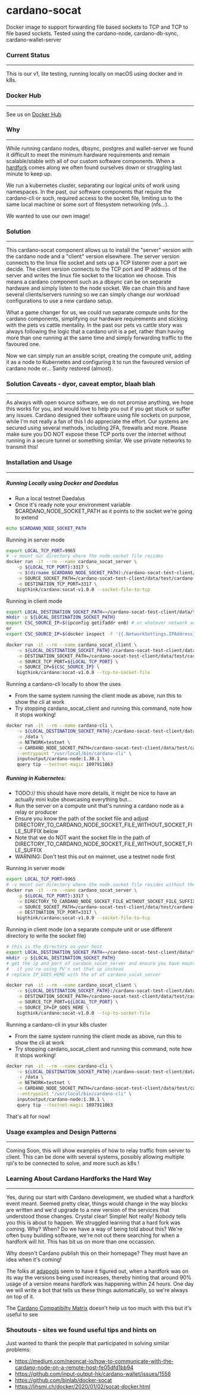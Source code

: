 cardano-socat
=============================

Docker image to support forwarding file based sockets to TCP and TCP to file based sockets. Tested using the cardano-node, cardano-db-sync, cardano-wallet-server


### Current Status
------------
This is our v1, lite testing, running locally on macOS using docker and in k8s.


### Docker Hub
------------
See us on [Docker Hub](https://hub.docker.com/repository/docker/bigthink/cardano)


### Why
------------
While running cardano nodes, dbsync, postgres and wallet-server we found it difficult to meet the minimum hardware requirements and remain scalable/stable with all of our custom software components. 
When a [hardfork](#Learning-About-Cardano-Hardforks-the-Hard-Way) comes along we often found ourselves down or struggling last minute to keep up.

We run a kubernetes cluster, separating our logical units of work using namespaces.
In the past, our software components that require the cardano-cli or such, required access to the socket file, limiting us to the same local machine or some sort of filesystem networking (nfs...).

We wanted to use our own image!

### Solution
------------
This cardano-socat component allows us to install the "server" version with the cardano node and a "client" version elsewhere. The server version connects to the linux file socket and sets up a TCP listener over a port we decide. The client version connects to the TCP port and IP address of the server and writes the linux file socket to the location we choose. This means a cardano component such as a dbsync can be on separate hardware and simply listen to the node socket. We can chain this and have several clients/servers running so we can simply change our workload configurations to use a new cardano setup.

What a game changer for us, we could run separate compute units for the cardano components, simplifying our hardware requirements and sticking with the pets vs cattle mentality. In the past our pets vs cattle story was always following the logic that a cardano unit is a pet, rather than having more than one running at the same time and simply forwarding traffic to the favoured one.

Now we can simply run an ansible script, creating the compute unit, adding it as a node to Kubernetes and configuring it to run the favoured version of cardano node or... Sanity restored (almost).

### Solution Caveats - dyor, caveat emptor, blaah blah
-----
As always with open source software, we do not promise anything, we hope this works for you, and would love to help you out if you get stuck or suffer any issues.
Cardano designed their software using file sockets on purpose, while I'm not really a fan of this I do appreciate the effort. Our systems are secured using several methods, including 2FA, firewalls and more. 
Please make sure you DO NOT expose these TCP ports over the internet without running in a secure tunnel or something similar. We use private networks to transmit this!


### Installation and Usage
------------

##### Running Locally using Docker and Daedalus
- Run a local testnet Daedalus
- Once it's ready note your environment variable $CARDANO_NODE_SOCKET_PATH as it points to the socket we're going to extend
```bash 
echo $CARDANO_NODE_SOCKET_PATH
```

Running in server mode
```bash
export LOCAL_TCP_PORT=9965
# -v mount our directory where the node.socket file resides
docker run -it --rm --name cardano_socat_server \
	-p ${LOCAL_TCP_PORT}:3317 \
	-v $(dirname $CARDANO_NODE_SOCKET_PATH):/cardano-socat-test-client/data/test/cardano-node/data \
	-e SOURCE_SOCKET_PATH=/cardano-socat-test-client/data/test/cardano-node/data/node.socket \
	-e DESTINATION_TCP_PORT=3317 \
	bigthink/cardano:socat-v1.0.0 --socket-file-to-tcp
```

Running in client mode
```bash
export LOCAL_DESTINATION_SOCKET_PATH=~/cardano-socat-test-client/data/test/cardano-node/data
mkdir -p ${LOCAL_DESTINATION_SOCKET_PATH}
export CSC_SOURCE_IP=$(ipconfig getifaddr en0) # or whatever network adaptor you use
or
export CSC_SOURCE_IP=$(docker inspect -f '{{.NetworkSettings.IPAddress}}' cardano_socat_server)

docker run -it --rm --name cardano_socat_client \
	-v ${LOCAL_DESTINATION_SOCKET_PATH}:/cardano-socat-test-client/data/test/cardano-node/data \
	-e DESTINATION_SOCKET_PATH=/cardano-socat-test-client/data/test/cardano-node/data/node.socket \
	-e SOURCE_TCP_PORT=${LOCAL_TCP_PORT} \
	-e SOURCE_IP=${CSC_SOURCE_IP} \
	bigthink/cardano:socat-v1.0.0 --tcp-to-socket-file
```

Running a cardano-cli locally to show the uses
- From the same system running the client mode as above, run this to show the cli at work
- Try stopping cardano_socat_client and running this command, note how it stops working!
```bash
docker run -it --rm --name cardano-cli \
	-v ${LOCAL_DESTINATION_SOCKET_PATH}:/cardano-socat-test-client/data/test/cardano-node/data \
	-v /data \
	-e NETWORK=testnet \
	-e CARDANO_NODE_SOCKET_PATH=/cardano-socat-test-client/data/test/cardano-node/data/node.socket \
	--entrypoint "/usr/local/bin/cardano-cli" \
	inputoutput/cardano-node:1.30.1 \
	query tip --testnet-magic 1097911063
```

##### Running in Kubernetes:
- TODO:// this should have more details, it might be nice to have an actually mini kube showcasing everything but...
- Run the server on a compute unit that's running a cardano node as a relay or producer
- Ensure you know the path of the socket file and adjust DIRECTORY_TO_CARDANO_NODE_SOCKET_FILE_WITHOUT_SOCKET_FILE_SUFFIX below
- Note that we do NOT want the socket file in the path of DIRECTORY_TO_CARDANO_NODE_SOCKET_FILE_WITHOUT_SOCKET_FILE_SUFFIX
- WARNING: Don't test this out on mainnet, use a testnet node first

Running in server mode
```bash
export LOCAL_TCP_PORT=9965
# -v mount our directory where the node.socket file resides without the actual socket file name
docker run -it --rm --name cardano_socat_server \
	-p ${LOCAL_TCP_PORT}:3317 \
	-v DIRECTORY_TO_CARDANO_NODE_SOCKET_FILE_WITHOUT_SOCKET_FILE_SUFFIX:/cardano-socat-test-client/data/test/cardano-node/data \
	-e SOURCE_SOCKET_PATH=/cardano-socat-test-client/data/test/cardano-node/data/node.socket \
	-e DESTINATION_TCP_PORT=3317 \
	bigthink/cardano:socat-v1.0.0 --socket-file-to-tcp
```

Running in client mode (on a separate compute unit or use different directory to write the socket file)
```bash
# this is the directory on your host
export LOCAL_DESTINATION_SOCKET_PATH=~/cardano-socat-test-client/data/test/cardano-node/data
mkdir -p ${LOCAL_DESTINATION_SOCKET_PATH}
# get the ip and port of cardano_socat_server and ensure you have mount points in place
#	if you're using PV's set that up instead
# replace IP_GOES_HERE with the of of cardano_socat_server

docker run -it --rm --name cardano_socat_client \
	-v ${LOCAL_DESTINATION_SOCKET_PATH}:/cardano-socat-test-client/data/test/cardano-node/data \
	-e DESTINATION_SOCKET_PATH=/cardano-socat-test-client/data/test/cardano-node/data/node.socket \
	-e SOURCE_TCP_PORT=${LOCAL_TCP_PORT} \
	-e SOURCE_IP=IP_GOES_HERE \
	bigthink/cardano:socat-v1.0.0 --tcp-to-socket-file
```

Running a cardano-cli in your k8s cluster
- From the same system running the client mode as above, run this to show the cli at work
- Try stopping cardano_socat_client and running this command, note how it stops working!
```bash
docker run -it --rm --name cardano-cli \
	-v ${LOCAL_DESTINATION_SOCKET_PATH}:/cardano-socat-test-client/data/test/cardano-node/data \
	-v /data \
	-e NETWORK=testnet \
	-e CARDANO_NODE_SOCKET_PATH=/cardano-socat-test-client/data/test/cardano-node/data/node.socket \
	--entrypoint "/usr/local/bin/cardano-cli" \
	inputoutput/cardano-node:1.30.1 \
	query tip --testnet-magic 1097911063
```

That's all for now!

### Usage examples and Design Patterns
------------
Coming Soon, this will show examples of how to relay traffic from server to client. This can be done with several systems, possibly allowing multiple rpi's to be connected to solve, and more such as k8s !

### Learning About Cardano Hardforks the Hard Way
-----
Yes, during our start with Cardano development, we studied what a hardfork event meant. Seemed pretty clear, things would change in the way blocks are written and we'd upgrade to a new version of the services that understood those changes. Crystal clear! Simple! Not really! Nobody tells you this is about to happen.
We struggled learning that a hard fork was coming. Why? When? Do we have a way of being told about this?
We're often busy building software, we're not out there searching for when a hardfork will hit. This has bit us on more than one occassion.

Why doesn't Cardano publish this on their homepage? They must have an idea when it's coming!

The folks at [adapools](https://adapools.org/latest) seem to have it figured out, when a hardfork was on its way the versions being used increases, thereby hinting that around 90% usage of a version means hardfork was happening within 24 hours. One day we will write a bot that tells us these things automatically, so we're always on top of it.

The [Cardano Compatibilty Matrix](https://docs.cardano.org/tools/comp-matrix) doesn't help us too much with this but it's useful to see

### Shoutouts - sites we found useful tips and hints on
Just wanted to thank the people that participated in solving similar problems:
- https://medium.com/neoncat-io/how-to-communicate-with-the-cardano-node-on-a-remote-host-fe05dfd1bb94
- https://github.com/input-output-hk/cardano-wallet/issues/1556
- https://github.com/binlab/docker-socat
- https://lihsmi.ch/docker/2020/01/02/socat-docker.html

